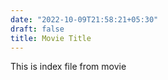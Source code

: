 ```yaml
---
date: "2022-10-09T21:58:21+05:30"
draft: false
title: Movie Title
---
```


This is index file from movie